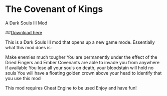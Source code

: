 # The Covenant of Kings
A Dark Souls III Mod

##[Download here](https://github.com/GonthorianDX/The-Covenant-of-Kings/archive/master.zip)

This is a Dark Souls III mod that opens up a new game mode.
Essentially what this mod does is:

Make enemies much tougher
You are permanently under the effect of the Dried Fingers and Ember
Covenants are able to invade you from anywhere if available
You lose all your souls on death, your bloodstain will hold no souls
You will have a floating golden crown above your head to identify that you use this mod

This mod requires Cheat Engine to be used
Enjoy and have fun!
